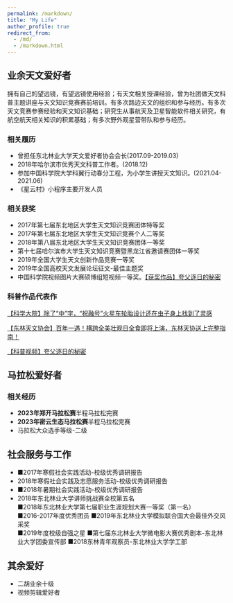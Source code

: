 ```yaml
---
permalink: /markdown/
title: "My Life"
author_profile: true
redirect_from: 
  - /md/
  - /markdown.html
---
```


## 业余天文爱好者
拥有自己的望远镜，有望远镜使用经验；有天文相关授课经验，曾为社团做天文科普主题讲座与天文知识竞赛赛前培训。有多次路边天文的组织和参与经历。有多次天文竞赛参赛经验和天文知识基础；研究生从事航天及卫星智能软件相关研究，有航空航天相关知识的积累基础；有多次野外观星营带队和参与经历。

### 相关履历
- 曾担任东北林业大学天文爱好者协会会长(2017.09-2019.03)
- 2018年哈尔滨市优秀天文科普工作者。(2018.12)
- 参加中国科学院大学科翼行动春分工程，为小学生讲授天文知识。(2021.04-2021.06)
- 《星云村》小程序主要开发人员

### 相关获奖
- 2017年第七届东北地区大学生天文知识竞赛团体特等奖
- 2017年第七届东北地区大学生天文知识竞赛个人二等奖
- 2018年第八届东北地区大学生天文知识竞赛团体一等奖
- 第十七届哈尔滨市大学生天文知识竞赛暨黑龙江省邀请赛团体一等奖
- 2019年全国大学生天文创新作品竞赛一等奖
- 2019年全国高校天文发展论坛征文-最佳主题奖
- 中国科学院视频图片大赛硕博组短视频一等奖。[【获奖作品】夸父逐日的秘密](http://www.kepu.net.cn/zt/zt2022_doctor/zt2022_doctor_video/dqyyz/202301/t20230109_503947.html)

  
### 科普作品代表作
[【科学大院】除了“中”字，“祝融号”火星车轮胎设计还在虫子身上找到了灵感](https://mp.weixin.qq.com/s/GaH65T-gjgU5UIfz6I4OMw)

[【东林天文协会】百年一遇！横跨全美壮观日全食即将上演，东林天协送上完整指南！](https://mp.weixin.qq.com/s/Fbndt3E9cwKSPCa0EmemDw)

[【科普视频】夸父逐日的秘密](http://www.kepu.net.cn/zt/zt2022_doctor/zt2022_doctor_video/dqyyz/202301/t20230109_503947.html)

## 马拉松爱好者
### 相关经历
- **2023年郑开马拉松赛**半程马拉松完赛
- **2023年密云生态马拉松赛**半程马拉松完赛
- 马拉松大众选手等级-二级

## 社会服务与工作
- ■2017年寒假社会实践活动-校级优秀调研报告
- 2018年寒假社会实践及志愿服务活动-校级优秀调研报告        
- ■2018年暑期社会实践活动-校级优秀调研报告
- 2018年东北林业大学讲师挑战赛全校第五名   
■2018年东北林业大学第七届职业生涯规划大赛一等奖（第一名）  
■2016-2017年度优秀团员
■2019年东北林业大学模拟联合国大会最佳外交风采奖    
■2019年度校级自强之星
■第七届东北林业大学微电影大赛优秀剧本-东北林业大学团委宣传部
■2018东林青年观察员-东北林业大学学工部


## 其余爱好
- 二胡业余十级
- 视频剪辑爱好者
